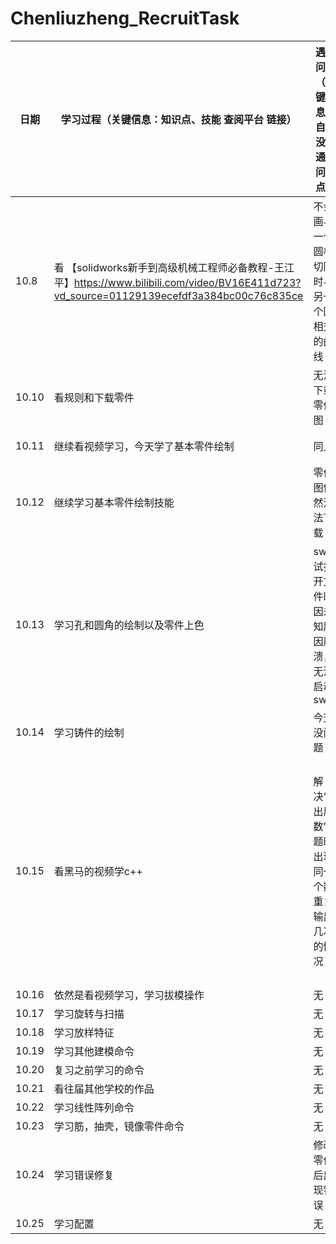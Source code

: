 # Chenliuzheng_RecruitTask
| 日期 | 学习过程（关键信息：知识点、技能 查阅平台 链接） |遇到问题（关键信息：自己没想通的问题点） | 解决过程（关键信息：分析思路、与别人的交流） |
| ------------- | ------------- | ------------- | ------------- |
| 10.8  | 看 【solidworks新手到高级机械工程师必备教程-王江平】https://www.bilibili.com/video/BV16E411d723?vd_source=01129139ecefdf3a384bc00c76c835ce | 不会画与一个圆相切同时与另一个圆相交的曲线  | 百度得到的解决方法：选中图形后添加几何关系 |
| 10.10 | 看规则和下载零件  | 无法下载零件图  | 求助中  |
|10.11|继续看视频学习，今天学了基本零件绘制|同上|依然没有解决|
|10.12|继续学习基本零件绘制技能|零件图依然没法下载|和自己和解，向队长要来了资源|
|10.13|学习孔和圆角的绘制以及零件上色|sw尝试打开文件时因未知原因崩溃，无法启动sw|还是不知道具体原因，但重开几次后能正常使用了|
|10.14|学习铸件的绘制|今天没问题|无|
|10.15|看黑马的视频学c++|解决“输出质数”问题时出现同一个数重复输出几次的情况|重新分析程序后发现if语句中在输出质数的代码后没添加break，使程序重复输出，添加break后问题解决|
|10.16|依然是看视频学习，学习拔模操作|无|无|
|10.17|学习旋转与扫描|无|无|
|10.18|学习放样特征|无|无|
|10.19|学习其他建模命令|无|无|
|10.20|复习之前学习的命令|无|无|
|10.21|看往届其他学校的作品|无|无|
|10.22|学习线性阵列命令|无|无|
|10.23|学习筋，抽壳，镜像零件命令|无|无|
|10.24|学习错误修复|修改零件后出现错误|分析错误后，发现基准面设定错误|
|10.25|学习配置|无|无|
